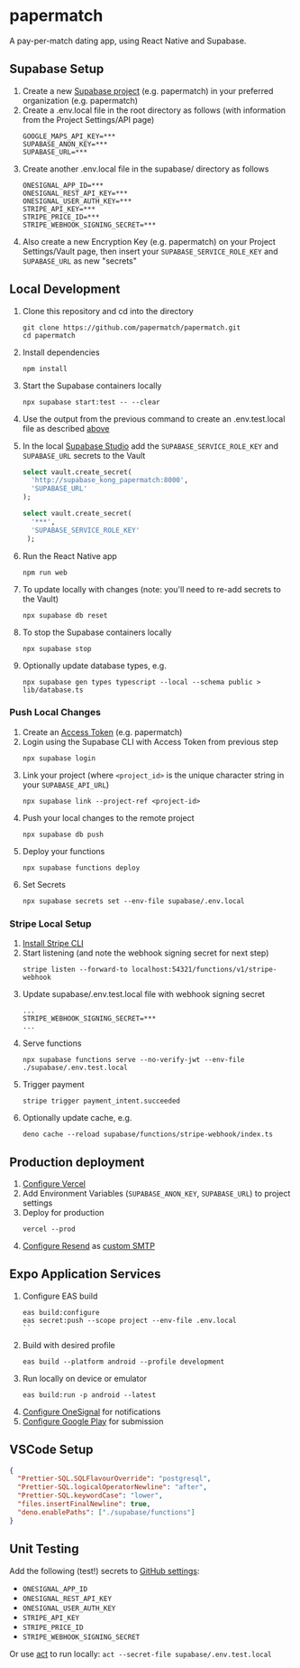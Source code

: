 # papermatch

A pay-per-match dating app, using React Native and Supabase.

## Supabase Setup

1. Create a new [Supabase project](https://supabase.com/dashboard/projects) (e.g. papermatch) in your preferred organization (e.g. papermatch)
2. Create a .env.local file in the root directory as follows (with information from the Project Settings/API page)
   ```
   GOOGLE_MAPS_API_KEY=***
   SUPABASE_ANON_KEY=***
   SUPABASE_URL=***
   ```
3. Create another .env.local file in the supabase/ directory as follows
   ```
   ONESIGNAL_APP_ID=***
   ONESIGNAL_REST_API_KEY=***
   ONESIGNAL_USER_AUTH_KEY=***
   STRIPE_API_KEY=***
   STRIPE_PRICE_ID=***
   STRIPE_WEBHOOK_SIGNING_SECRET=***
   ```
4. Also create a new Encryption Key (e.g. papermatch) on your Project Settings/Vault page, then insert your `SUPABASE_SERVICE_ROLE_KEY` and `SUPABASE_URL` as new "secrets"

## Local Development

1. Clone this repository and cd into the directory
   ```
   git clone https://github.com/papermatch/papermatch.git
   cd papermatch
   ```
2. Install dependencies
   ```
   npm install
   ```
3. Start the Supabase containers locally
   ```
   npx supabase start:test -- --clear
   ```
4. Use the output from the previous command to create an .env.test.local file as described [above](#supabase-setup)
5. In the local [Supabase Studio](http://localhost:54323/project/default/sql/1) add the `SUPABASE_SERVICE_ROLE_KEY` and `SUPABASE_URL` secrets to the Vault

   ```sql
   select vault.create_secret(
     'http://supabase_kong_papermatch:8000',
     'SUPABASE_URL'
   );

   select vault.create_secret(
     '***',
     'SUPABASE_SERVICE_ROLE_KEY'
    );
   ```

6. Run the React Native app
   ```
   npm run web
   ```
7. To update locally with changes (note: you'll need to re-add secrets to the Vault)
   ```
   npx supabase db reset
   ```
8. To stop the Supabase containers locally
   ```
   npx supabase stop
   ```
9. Optionally update database types, e.g.
   ```
   npx supabase gen types typescript --local --schema public > lib/database.ts
   ```

### Push Local Changes

1. Create an [Access Token](https://supabase.com/dashboard/account/tokens) (e.g. papermatch)
2. Login using the Supabase CLI with Access Token from previous step
   ```
   npx supabase login
   ```
3. Link your project (where `<project_id>` is the unique character string in your `SUPABASE_API_URL`)
   ```
   npx supabase link --project-ref <project-id>
   ```
4. Push your local changes to the remote project
   ```
   npx supabase db push
   ```
5. Deploy your functions
   ```
   npx supabase functions deploy
   ```
6. Set Secrets
   ```
   npx supabase secrets set --env-file supabase/.env.local
   ```

### Stripe Local Setup

1. [Install Stripe CLI](https://stripe.com/docs/stripe-cli#install)
2. Start listening (and note the webhook signing secret for next step)
   ```
   stripe listen --forward-to localhost:54321/functions/v1/stripe-webhook
   ```
3. Update supabase/.env.test.local file with webhook signing secret
   ```
   ...
   STRIPE_WEBHOOK_SIGNING_SECRET=***
   ...
   ```
4. Serve functions
   ```
   npx supabase functions serve --no-verify-jwt --env-file ./supabase/.env.test.local
   ```
5. Trigger payment
   ```
   stripe trigger payment_intent.succeeded
   ```
6. Optionally update cache, e.g.
   ```
   deno cache --reload supabase/functions/stripe-webhook/index.ts
   ```

## Production deployment

1. [Configure Vercel](https://vercel.com/docs/cli)
2. Add Environment Variables (`SUPABASE_ANON_KEY`, `SUPABASE_URL`) to project settings
3. Deploy for production
   ```
   vercel --prod
   ```
4. [Configure Resend](https://resend.com/blog/how-to-configure-supabase-to-send-emails-from-your-domain) as [custom SMTP](https://supabase.com/docs/guides/auth/auth-smtp)

## Expo Application Services

1. Configure EAS build
   ```
   eas build:configure
   eas secret:push --scope project --env-file .env.local
   ``
   ```
2. Build with desired profile
   ```
   eas build --platform android --profile development
   ```
3. Run locally on device or emulator
   ```
   eas build:run -p android --latest
   ```
4. [Configure OneSignal](https://documentation.onesignal.com/docs/react-native-expo-sdk-setup) for notifications
5. [Configure Google Play](https://docs.expo.dev/submit/android/) for submission

## VSCode Setup

```json
{
  "Prettier-SQL.SQLFlavourOverride": "postgresql",
  "Prettier-SQL.logicalOperatorNewline": "after",
  "Prettier-SQL.keywordCase": "lower",
  "files.insertFinalNewline": true,
  "deno.enablePaths": ["./supabase/functions"]
}
```

## Unit Testing

Add the following (test!) secrets to [GitHub settings](/settings/secrets/actions):

- `ONESIGNAL_APP_ID`
- `ONESIGNAL_REST_API_KEY`
- `ONESIGNAL_USER_AUTH_KEY`
- `STRIPE_API_KEY`
- `STRIPE_PRICE_ID`
- `STRIPE_WEBHOOK_SIGNING_SECRET`

Or use [act](https://github.com/nektos/act) to run locally: `act --secret-file supabase/.env.test.local`
